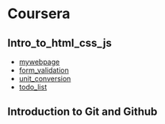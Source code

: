 # Coursera

## Intro_to_html_css_js

-   [mywebpage](coursera/Intro_to_html_css_js/mywebpage.html)
-   [form_validation](coursera/Intro_to_html_css_js/form_validation.html)
-   [unit_conversion](coursera/Intro_to_html_css_js/unit_conversion/index.html)
-   [todo_list](coursera/Intro_to_html_css_js/todo_list/index.html)

## Introduction to Git and Github
